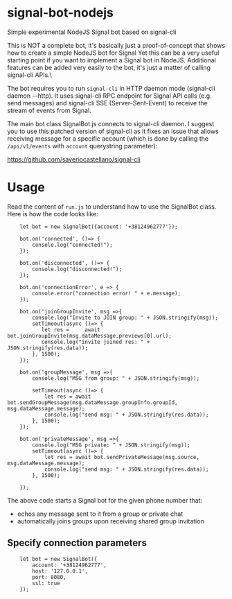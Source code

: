 # signal-bot-nodejs
Simple experimental NodeJS Signal bot based on signal-cli

This is NOT a complete bot, it's basically just a proof-of-concept that shows how to create a simple NodeJS bot for Signal
Yet this can be a very useful starting point if you want to implement a Signal bot in NodeJS. 
Additional features can be added very easily to the bot, it's just a matter of calling signal-cli APIs.\ 

The bot requires you to run `signal-cli` in HTTP daemon mode (signal-cli daemon --http). It uses signal-cli RPC endpoint
for Signal API calls (e.g. send messages) and signal-cli SSE (Server-Sent-Event) to receive the stream of events from Signal.

The main bot class SignalBot.js connects to signal-cli daemon. I suggest you to use this patched version of signal-cli as it
fixes an issue that allows receiving message for a specific account (which is done by calling the `/api/v1/events` with 
`account` querystring parameter):

https://github.com/saveriocastellano/signal-cli

# Usage #

Read the content of `run.js` to understand how to use the SignalBot class. Here is how the code looks like:

```
    let bot = new SignalBot({account: '+38124962777'});

    bot.on('connected', ()=> {
        console.log("connected!");
    });

    bot.on('disconnected', ()=> {
        console.log("disconnected!");
    });

    bot.on('connectionError', e => {
        console.error("connection error! " + e.message);
    });

    bot.on('joinGroupInvite', msg =>{
        console.log("Invite to JOIN group: " + JSON.stringify(msg));
        setTimeout(async ()=> {
           let res =     await bot.joinGroupInvite(msg.dataMessage.previews[0].url);
           console.log("invite joined res: " + JSON.stringify(res.data));
        }, 1500);
    });

    bot.on('groupMessage', msg =>{
        console.log("MSG from group: " + JSON.stringify(msg));

        setTimeout(async ()=> {
            let res = await bot.sendGroupMessage(msg.dataMessage.groupInfo.groupId, msg.dataMessage.message);
            console.log("send msg: " + JSON.stringify(res.data));
        }, 1500);        
    });
    
    bot.on('privateMessage', msg =>{
        console.log("MSG private: " + JSON.stringify(msg));
        setTimeout(async ()=> {
            let res = await bot.sendPrivateMessage(msg.source, msg.dataMessage.message);
            console.log("send msg: " + JSON.stringify(res.data));
        }, 1500);

    });
```

The above code starts a Signal bot for the given phone number that:
* echos any message sent to it  from a group or private chat
* automatically joins groups upon receiving shared group invitation 

## Specify connection parameters ##


```
    let bot = new SignalBot({
        account: '+38124962777',
        host: '127.0.0.1',
        port: 8080,
        ssl: true
    });

```
